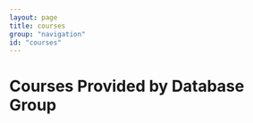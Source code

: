 ```yaml
---
layout: page
title: courses
group: "navigation"
id: "courses"
---
```


# Courses Provided by Database Group
